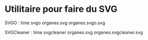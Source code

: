 # Utilitaire pour faire du SVG

SVGO :
    time svgo organes.svg organes.svgo.svg
    
SVGCleaner :
    time svgcleaner organes.svg organes.svgcleaner.svg
